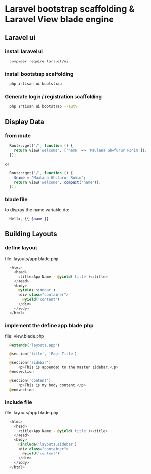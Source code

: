 # Laravel bootstrap scaffolding & Laravel View blade engine

## Laravel ui
### install laravel ui
```bash
  composer require laravel/ui
```
### install bootstrap scaffolding
```bash
  php artisan ui bootstrap
```
### Generate login / registration scaffolding
```bash
  php artisan ui bootstrap --auth
```

## Display Data
### from route
```php
  Route::get('/', function () {
    return view('welcome', ['name' => 'Maulana Ghofurur Rohim']);
  });
```
or
```php
  Route::get('/', function () {
    $name = 'Maulana Ghofurur Rohim';
    return view('welcome', compact('name'));
  });
```
### blade file 
to display the name variable do:
```php
  Hello, {{ $name }}
```

## Building Layouts
### define layout
file: layouts/app.blade.php
```php
  <html>
    <head>
      <title>App Name - @yield('title')</title>
    </head>
    <body>
      @yield('sidebar')
      <div class="container">
        @yield('content')
      </div>
    </body>
  </html>
```
### implement the define app.blade.php
file: view.blade.php
```php
  @extends('layouts.app')

  @section('title', 'Page Title')

  @section('sidebar')
      <p>This is appended to the master sidebar.</p>
  @endsection

  @section('content')
      <p>This is my body content.</p>
  @endsection
```
### include file
file: layouts/app.blade.php
```php
  <html>
    <head>
      <title>App Name - @yield('title')</title>
    </head>
    <body>
      @include('layouts.sidebar')
      <div class="container">
        @yield('content')
      </div>
    </body>
  </html>
```

